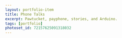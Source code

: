 ```yaml
---
layout: portfolio-item
title: Phone Talks
excerpt: Pawtucket, payphone, stories, and Arduino.
tags: [portfolio]
photoset_id: 72157625091318032
---
```

